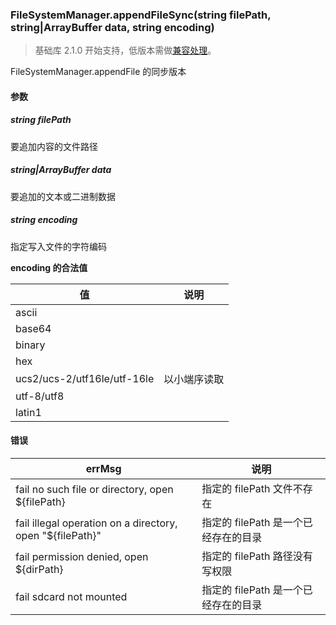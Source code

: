 <!-- https://developers.weixin.qq.com/miniprogram/dev/api/file/FileSystemManager.appendFileSync.html -->

### FileSystemManager.appendFileSync(string filePath, string|ArrayBuffer data, string encoding)

> 基础库 2.1.0 开始支持，低版本需做[兼容处理](https://developers.weixin.qq.com/miniprogram/dev/framework/compatibility.html)。

FileSystemManager.appendFile 的同步版本

#### 参数

##### string filePath

要追加内容的文件路径

##### string|ArrayBuffer data

要追加的文本或二进制数据

##### string encoding

指定写入文件的字符编码

**encoding 的合法值**

  值                            |  说明     
--------------------------------|-----------
  ascii                         |           
  base64                        |           
  binary                        |           
  hex                           |           
  ucs2/ucs-2/utf16le/utf-16le   |以小端序读取
  utf-8/utf8                    |           
  latin1                        |           

#### 错误

  errMsg                                                      |  说明                      
--------------------------------------------------------------|----------------------------
  fail no such file or directory, open ${filePath}            | 指定的 filePath 文件不存在 
  fail illegal operation on a directory, open "${filePath}"   |指定的 filePath 是一个已经存在的目录
  fail permission denied, open ${dirPath}                     |指定的 filePath 路径没有写权限
  fail sdcard not mounted                                     |指定的 filePath 是一个已经存在的目录
